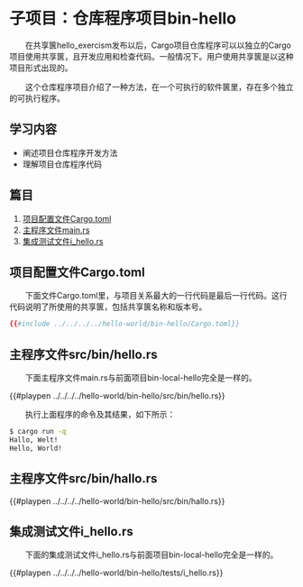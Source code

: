 # 子项目：仓库程序项目bin-hello

　　在共享篋hello_exercism发布以后，Cargo项目仓库程序可以以独立的Cargo项目使用共享篋，且开发应用和检查代码。一般情况下。用户使用共享篋是以这种项目形式出现的。

　　这个仓库程序项目介绍了一种方法，在一个可执行的软件篋里，存在多个独立的可执行程序。

## 学习内容
- 阐述项目仓库程序开发方法
- 理解项目仓库程序代码

## 篇目

1. [项目配置文件Cargo.toml](#项目配置文件Cargotoml)
1. [主程序文件main.rs](#主程序文件mainrs)
1. [集成测试文件i_hello.rs](#集成测试文件i_hellors)

## 项目配置文件Cargo.toml

　　下面文件Cargo.toml里，与项目关系最大的一行代码是最后一行代码。这行代码说明了所使用的共享篋，包括共享篋名称和版本号。

```toml
{{#include ../../../../hello-world/bin-hello/Cargo.toml}}
```

## 主程序文件src/bin/hello.rs

　　下面主程序文件main.rs与前面项目bin-local-hello完全是一样的。

{{#playpen ../../../../hello-world/bin-hello/src/bin/hello.rs}}

　　执行上面程序的命令及其结果，如下所示：

```bash
$ cargo run -q
Hallo, Welt!
Hello, World!
```

## 主程序文件src/bin/hallo.rs

{{#playpen ../../../../hello-world/bin-hello/src/bin/hallo.rs}}

## 集成测试文件i_hello.rs

　　下面的集成测试文件i_hello.rs与前面项目bin-local-hello完全是一样的。

{{#playpen ../../../../hello-world/bin-hello/tests/i_hello.rs}}
